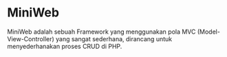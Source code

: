 # MiniWeb
 MiniWeb adalah sebuah Framework yang menggunakan pola MVC (Model-View-Controller) yang sangat sederhana, dirancang untuk menyederhanakan proses CRUD di PHP.
